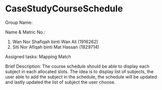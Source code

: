 # CaseStudyCourseSchedule

Group Name: 

Name & Matric No.:
1. Wan Nor Shafiqah binti Wan Ali (1916262)
2. Siti Nor Afiqah binti Mat Hassan (1829714)

Assigned tasks:
Mapping
Match

Brief Description:
The course schedule should be able to display each subject in each allocated slots. The idea is to display list of subjects, the user able to add the subject in the schedule, the schedule will be updated and lastly updated the list of subject the user choose.  
